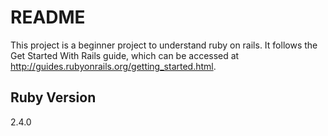 # README

This project is a beginner project to understand ruby on rails. It follows the Get Started With Rails guide, which can be accessed at http://guides.rubyonrails.org/getting_started.html.

## Ruby Version
2.4.0
